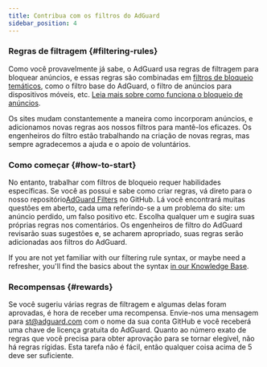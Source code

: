```yaml
---
title: Contribua com os filtros do AdGuard
sidebar_position: 4
---
```


### Regras de filtragem {#filtering-rules}

Como você provavelmente já sabe, o AdGuard usa regras de filtragem para bloquear anúncios, e essas regras são combinadas em [filtros de bloqueio temáticos](/general/ad-filtering/adguard-filters), como o filtro base do AdGuard, o filtro de anúncios para dispositivos móveis, etc. [Leia mais sobre como funciona o bloqueio de anúncios](/general/ad-filtering/how-ad-blocking-works).

Os sites mudam constantemente a maneira como incorporam anúncios, e adicionamos novas regras aos nossos filtros para mantê-los eficazes. Os engenheiros do filtro estão trabalhando na criação de novas regras, mas sempre agradecemos a ajuda e o apoio de voluntários.

### Como começar {#how-to-start}

No entanto, trabalhar com filtros de bloqueio requer habilidades específicas. Se você as possui e sabe como criar regras, vá direto para o nosso repositório[AdGuard Filters](https://github.com/AdguardTeam/AdguardFilters) no GitHub. Lá você encontrará muitas questões em aberto, cada uma referindo-se a um problema do site: um anúncio perdido, um falso positivo etc. Escolha qualquer um e sugira suas próprias regras nos comentários. Os engenheiros de filtro do AdGuard revisarão suas sugestões e, se acharem apropriado, suas regras serão adicionadas aos filtros do AdGuard.

If you are not yet familiar with our filtering rule syntax, or maybe need a refresher, you'll find the basics about the syntax [in our Knowledge Base](/general/ad-filtering/create-own-filters).

### Recompensas {#rewards}

Se você sugeriu várias regras de filtragem e algumas delas foram aprovadas, é hora de receber uma recompensa. Envie-nos uma mensagem para [st@adguard.com](mailto:st@adguard.com) com o nome da sua conta GitHub e você receberá uma chave de licença gratuita do AdGuard. Quanto ao número exato de regras que você precisa para obter aprovação para se tornar elegível, não há regras rígidas. Esta tarefa não é fácil, então qualquer coisa acima de 5 deve ser suficiente.
